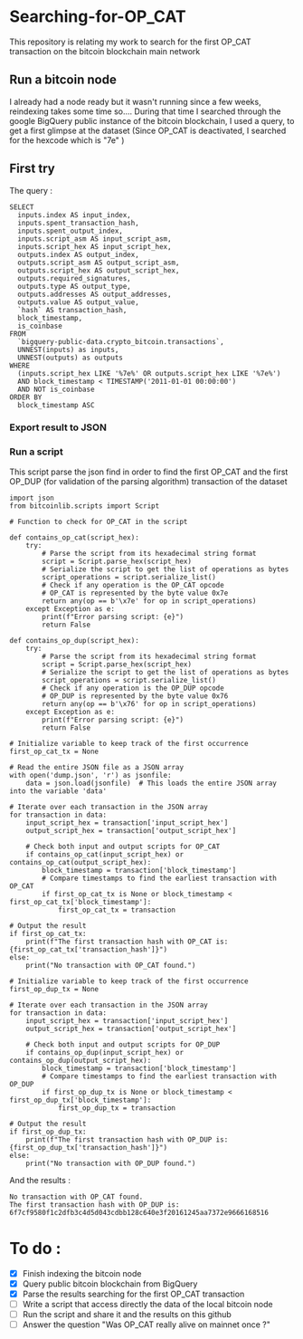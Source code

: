 # Searching-for-OP_CAT
This repository is relating my work to search for the first OP_CAT transaction on the bitcoin blockchain main network

## Run a bitcoin node
I already had a node ready but it wasn't running since a few weeks, reindexing takes some time so.... 
During that time I searched through the google BigQuery public instance of the bitcoin blockchain, I used a query, to get a first glimpse at the dataset (Since OP_CAT is deactivated, I searched for the hexcode which is "7e" ) 

## First try
The query :
```
SELECT
  inputs.index AS input_index,
  inputs.spent_transaction_hash,
  inputs.spent_output_index,
  inputs.script_asm AS input_script_asm,
  inputs.script_hex AS input_script_hex,
  outputs.index AS output_index,
  outputs.script_asm AS output_script_asm,
  outputs.script_hex AS output_script_hex,
  outputs.required_signatures,
  outputs.type AS output_type,
  outputs.addresses AS output_addresses,
  outputs.value AS output_value,
  `hash` AS transaction_hash,
  block_timestamp,
  is_coinbase
FROM
  `bigquery-public-data.crypto_bitcoin.transactions`,
  UNNEST(inputs) as inputs,
  UNNEST(outputs) as outputs
WHERE
  (inputs.script_hex LIKE '%7e%' OR outputs.script_hex LIKE '%7e%')
  AND block_timestamp < TIMESTAMP('2011-01-01 00:00:00')
  AND NOT is_coinbase
ORDER BY
  block_timestamp ASC
```

### Export result to JSON

### Run a script
This script parse the json find in order to find the first OP_CAT and the first OP_DUP (for validation of the parsing algorithm) transaction of the dataset

```
import json
from bitcoinlib.scripts import Script

# Function to check for OP_CAT in the script

def contains_op_cat(script_hex):
    try:
        # Parse the script from its hexadecimal string format
        script = Script.parse_hex(script_hex)
        # Serialize the script to get the list of operations as bytes
        script_operations = script.serialize_list()
        # Check if any operation is the OP_CAT opcode
        # OP_CAT is represented by the byte value 0x7e
        return any(op == b'\x7e' for op in script_operations)
    except Exception as e:
        print(f"Error parsing script: {e}")
        return False

def contains_op_dup(script_hex):
    try:
        # Parse the script from its hexadecimal string format
        script = Script.parse_hex(script_hex)
        # Serialize the script to get the list of operations as bytes
        script_operations = script.serialize_list()
        # Check if any operation is the OP_DUP opcode
        # OP_DUP is represented by the byte value 0x76
        return any(op == b'\x76' for op in script_operations)
    except Exception as e:
        print(f"Error parsing script: {e}")
        return False

# Initialize variable to keep track of the first occurrence
first_op_cat_tx = None

# Read the entire JSON file as a JSON array
with open('dump.json', 'r') as jsonfile:
    data = json.load(jsonfile)  # This loads the entire JSON array into the variable 'data'

# Iterate over each transaction in the JSON array
for transaction in data:
    input_script_hex = transaction['input_script_hex']
    output_script_hex = transaction['output_script_hex']
    
    # Check both input and output scripts for OP_CAT
    if contains_op_cat(input_script_hex) or contains_op_cat(output_script_hex):
        block_timestamp = transaction['block_timestamp']
        # Compare timestamps to find the earliest transaction with OP_CAT
        if first_op_cat_tx is None or block_timestamp < first_op_cat_tx['block_timestamp']:
            first_op_cat_tx = transaction

# Output the result
if first_op_cat_tx:
    print(f"The first transaction hash with OP_CAT is: {first_op_cat_tx['transaction_hash']}")
else:
    print("No transaction with OP_CAT found.")

# Initialize variable to keep track of the first occurrence
first_op_dup_tx = None

# Iterate over each transaction in the JSON array
for transaction in data:
    input_script_hex = transaction['input_script_hex']
    output_script_hex = transaction['output_script_hex']
    
    # Check both input and output scripts for OP_DUP
    if contains_op_dup(input_script_hex) or contains_op_dup(output_script_hex):
        block_timestamp = transaction['block_timestamp']
        # Compare timestamps to find the earliest transaction with OP_DUP
        if first_op_dup_tx is None or block_timestamp < first_op_dup_tx['block_timestamp']:
            first_op_dup_tx = transaction

# Output the result
if first_op_dup_tx:
    print(f"The first transaction hash with OP_DUP is: {first_op_dup_tx['transaction_hash']}")
else:
    print("No transaction with OP_DUP found.")
```
And the results :
```
No transaction with OP_CAT found.
The first transaction hash with OP_DUP is: 6f7cf9580f1c2dfb3c4d5d043cdbb128c640e3f20161245aa7372e9666168516
```
# To do :
- [x] Finish indexing the bitcoin node
- [x] Query public bitcoin blockchain from BigQuery
- [x] Parse the results searching for the first OP_CAT transaction
- [ ] Write a script that access directly the data of the local bitcoin node
- [ ] Run the script and share it and the results on this github
- [ ] Answer the question "Was OP_CAT really alive on mainnet once ?"
